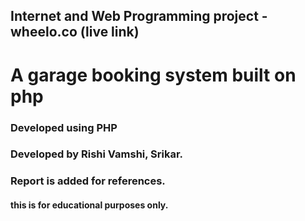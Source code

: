 ## Internet and Web Programming project - wheelo.co (live link)
# A garage booking system built on php
### Developed using PHP
### Developed by Rishi Vamshi, Srikar.

### Report is added for references.
#### this is for educational purposes only. 